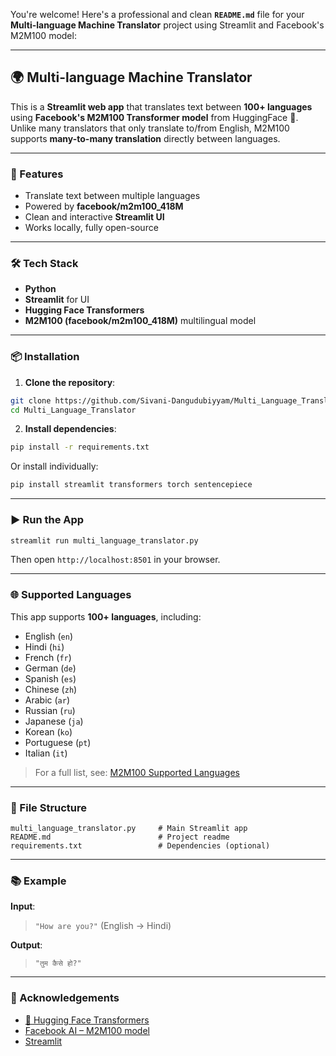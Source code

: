 You're welcome! Here's a professional and clean **`README.md`** file for your **Multi-language Machine Translator** project using Streamlit and Facebook's M2M100 model:

---

## 🌍 Multi-language Machine Translator

This is a **Streamlit web app** that translates text between **100+ languages** using **Facebook's M2M100 Transformer model** from HuggingFace 🤗. Unlike many translators that only translate to/from English, M2M100 supports **many-to-many translation** directly between languages.



---

### 🚀 Features

* Translate text between multiple languages
* Powered by **facebook/m2m100\_418M**
* Clean and interactive **Streamlit UI**
* Works locally, fully open-source

---

### 🛠️ Tech Stack

* **Python**
* **Streamlit** for UI
* **Hugging Face Transformers**
* **M2M100 (facebook/m2m100\_418M)** multilingual model

---

### 📦 Installation

1. **Clone the repository**:

```bash
git clone https://github.com/Sivani-Dangudubiyyam/Multi_Language_Translator
cd Multi_Language_Translator
```

2. **Install dependencies**:

```bash
pip install -r requirements.txt
```

Or install individually:

```bash
pip install streamlit transformers torch sentencepiece
```

---

### ▶️ Run the App

```bash
streamlit run multi_language_translator.py
```

Then open `http://localhost:8501` in your browser.

---

### 🌐 Supported Languages

This app supports **100+ languages**, including:

* English (`en`)
* Hindi (`hi`)
* French (`fr`)
* German (`de`)
* Spanish (`es`)
* Chinese (`zh`)
* Arabic (`ar`)
* Russian (`ru`)
* Japanese (`ja`)
* Korean (`ko`)
* Portuguese (`pt`)
* Italian (`it`)

> For a full list, see: [M2M100 Supported Languages](https://huggingface.co/facebook/m2m100_418M#supported-languages)

---

### 📁 File Structure

```
multi_language_translator.py     # Main Streamlit app
README.md                        # Project readme
requirements.txt                 # Dependencies (optional)
```

---

### 📚 Example

**Input**:

> `"How are you?"` (English → Hindi)

**Output**:

> `"तुम कैसे हो?"`

---

### 🙌 Acknowledgements

* [🤗 Hugging Face Transformers](https://huggingface.co/transformers/)
* [Facebook AI – M2M100 model](https://huggingface.co/facebook/m2m100_418M)
* [Streamlit](https://streamlit.io/)

